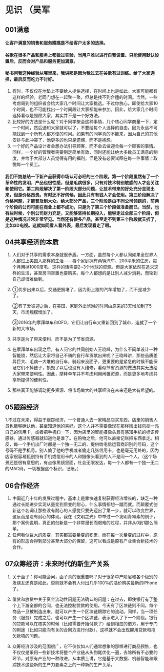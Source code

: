 # 见识 （吴军

## 001满意

#### 让客户满意的销售和服务瞧瞧是不给客户太多的选择。

#### 谷歌在很多产品和服务上都做过实验，当用户难以进行自我设置、只能使用默认设置后，反而会对产品和服务更加满意。

#### 秘书问我这种经验从哪里来，我讲那是因为我过去在谷歌有过训练。给了大家选择，最后反而吃力不讨好。

1. 有时，不仅仅在地垫上不要给人提供选择，在时间上也是如此。大家可能都有这样的经验，老同门想在一起聚一聚，但总是找不到合适的时间。当然，一些考虑周到的组织者会给大家几个时间让大家挑选。不过你放心，即使给大家10个时间，也不可能找出一个时间段让大家都能来参加。因此，给大家几个时间选择看似是照顾大家，其实并不是一个好方法。
2. 比较好的方法是什么呢？对于同学聚会这种事情，几个核心同学商量一下，定一个时间，然后通知大家就可以了，不要给每个人选择的自由，因为永远不可能找到一个所有人都方便的时间。如果有的同学真的不能来，因为自己的其他安排与此冲突了，他更多的也只是遗憾，而不是抱怨。
3. 一个好的产品设计者会想办法引导顾客，而不会去做迎合每一个顾客的事情。同样，一个好的管理者需要制定简单有效，同时还能让绝大多数员工满意的制度，并给予大部分人员觉得有用的福利，但是没有必要试图在每一件事情上取悦每一个员工。

#### 我们不妨总结一下新产品获得市场认可必经的三个阶段。第一个阶段虽然有了一个革命性的发明，产品也很性感，但是毛病很多，只有对技术特别敏感的人才会关注和使用它。第二阶段解决了第一阶段大部分问题，让技术带来的好处充分显现出来，但是价格昂贵。有时还不好伺候，因此只有有钱人才会使用。第三阶段解决了价格问题，才能普及到大众。绝大部分产品，三个阶段是由不同公司领跑的，前两个阶段的公司可能在商业上都不成功，只是为了第三个阶段做准备而已。当然，也有些时候，个别公司财力充足，又能够坚持长期投入，能够走过全部三个阶段，但是这种情况非常非常罕见。当然还有很多产品，甚至走不到第三个阶段就夭折了，比如3D电视。这就如同看人看外表，最后发现看走了眼。

## 04共享经济的本质

1. 人们对于共享的需求本身就很矛盾。一方面，虽然每个人都认同如果全世界人人都过上美国人那样的生活——每个家庭拥有两辆汽车、200平米的住房，每个月用掉1000度电，这样的话需要2~3个地球的资源。但是大家依然在追求这样的生活，甚至房间空置也要购买。每个人都想的是让别人减少消耗，而轮到自己却很难做到。

2. ①优步出来以后，交通更拥堵了，因为街上跑的汽车增加了，而不是减少了。

   ②有了爱彼迎之后，在美国，家庭外出旅游的时间由原来的3天增加到了5天，市场规模增加了。

   ③2016年的摩拜单车和OFO，它们让自行车又重新回到了城市，造就了一个新的大市场。

3. 共享是为了带来便利，而不是为了节省资源。

4. 在摩拜单车出现之后，有人问它的共同创始人王晓峰，为什么不简单设计一种智能锁，然后让大家将自己不骑的自行车贡献出来呢？王晓峰讲，那些品质差异巨大、毛病一大堆的自行车，骑起来没面子，更重要的是紧急的时候不能保证它们不掉链子，损毁了以后也没有人维修，看似节省资源的做法其实无法给大家带来便利性。因此，摩拜单车并不考虑利用闲置资源，而是更多地考虑共享所提供的便利性。

5. 那些真正能够调动更多资源、将市场做大的共享经济在未来还是大有希望的。



## 05跟踪经济

1.不过在未来，得益于跟踪经济，一个普通人去一家精品店买东西，店里的销售人员也能够确认他，甚至知道他的喜好。这个人并不需要像现在那样掏出钱包亮一亮自己的信用卡，或者把手机扫一下，因为店里的智能摄像头具有感知手机的标识传感器，通过传感器就知道他是谁了。在购物之后，他可以直接记账把东西拿走。相反，每一个手机出厂时都是一个独一无二的、提供给电信运营商识别的号码，这个号码不是手机号。别人偷了他的手机或者偷走几张信用卡，也是毫无用处的，因为店家很容易甄别持有手机或信用卡的人和摄像头看到的人不是同一个人。（这个场景还是很有意思的，有点像黑镜里面，社会无限发达，每一个人都有一个独一无二的MAC码，一切根据这个标识，记账。）

## 06合作经济

1. 中国近几十年的发展过程中，基本上是靠快速复制获得经济增长的，缺乏一种通过长期进步实现从量变到质变的耐心，什么事情都想一蹴而就。而颠覆式创新这个名词让那些没有耐心的人感觉只要先迈出了第一步，就可以改变世界，这反而是没有耐心的体现。我在《文明之光》中举过一个发明青霉素的例子，那个案例说明，真正的创新是一个非常漫长而艰难的过程，并非从0到1那么简单。
2. 任何看似巨大的质变，其实都需要量变的积累，而在每一次量变的过程中，原有的形态会得到部分甚至大部分的保留，这可以看成是原有产业集合新技术的合作。

## 07众筹经济：未来时代的新生产关系

1. 关于面子：你可能会问，面子真的很重要吗？对于很多中产阶层和各个级别的发烧友还真是如此，否则就不会有人付出几乎100%的溢价购买最新的iPhone了。

2. 借贷和放贷中关于资金流动性问题无法确认的问题：在过去，即使银行有了整个上下游全部的合同，也无法控制贷款的使用。今天有了区块链则不同，每个商品一旦被制造出来，就可以产生一个区块链跟踪它的流动。同样，当一项任务（服务）完成之后，也可以产生一个区块链，表示进入了下一个阶段。银行的贷款可以在核实的时候（比如需要开始付款了）给到相应的借方，用于专门的用途（比如只能向有关的合同方进行付款），这样就不会出现挪用贷款和拖欠款项的问题。

3. 众筹经济涉及的范围很广，它不仅仅如人们通常想象的那样进行商品预售，也不仅仅是采用一些新技术将整个产业链从头到尾优化一遍，去除所有不必要的环节，对原有产业的一种改进，从本质上讲，它是基于大数据、机器智能和跟踪技术这些新的生产力要素之上的一种新的生产关系。


